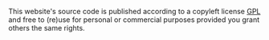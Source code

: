 This website's source code is published according to a copyleft license [GPL](https://www.gnu.org/licenses/gpl-3.0.en.html) and free to (re)use for personal or commercial purposes provided you grant others the same rights.